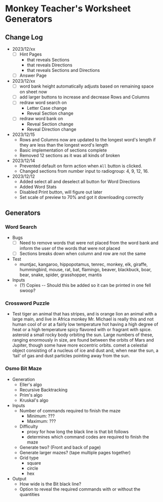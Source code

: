 # Monkey Teacher's Worksheet Generators

## Change Log
- 2023/12/xx
    - [ ] Hint Pages
        - that reveals Sections
        - that reveals Directions
        - that reveals Sections and Directions
    - [ ] Answer Page
- 2023/12/xx
    - [ ] word bank height automatically adjusts based on remaining space on sheet now
    - [ ] add larger buttons to increase and decrease Rows and Columns
    - [ ] redraw word search on
        - Letter Case change
        - Reveal Section change
    - [ ] redraw word bank on
        - Reveal Section change
        - Reveal Direction change
- 2023/12/15
    - Rows and Columns now are updated to the longest word's length if they are less than the longest word's length
    - Basic implementation of sections complete
    - Removed 12 sections as it was all kinds of broken
- 2023/12/14
    - Prevented default on form action when `All` button is clicked.
    - Changed sections from number input to radiogroup: 4, 9, 12, 16. 
- 2023/12/12
    - Added select all and deselect all button for Word Directions
    - Added Word Stats
    - Disabled Print button, will figure out later
    - Set scale of preview to 70% and got it downloading correctly

## Generators

### Word Search
- Bugs
   - [ ] Need to remove words that were not placed from the word bank and inform the user of the words that were not placed
   - [ ] Sections breaks down when column and row are not the same
- Test
    - muntjac, kangaroo, hippopotamus, tenrec, monkey, elk, giraffe, hummingbird, mouse, rat, bat, flamingo, beaver, blackbuck, boar, bear, snake, spider, grasshopper, mantis
- Inputs
    - (?) Copies -- Should this be added so it can be printed in one fell swoop?

### Crossword Puzzle
- Test
tiger an animal that has stripes, and is orange
lion an animal with a large main, and live in Africa
monkey Mr. Michael is really this and not human
cool of or at a fairly low temperature
hot having a high degree of heat or a high temperature
spicy flavored with or fragrant with spice.
asteroid a small rocky body orbiting the sun. Large numbers of these, ranging enormously in size, are found between the orbits of Mars and Jupiter, though some have more eccentric orbits.
comet a celestial object consisting of a nucleus of ice and dust and, when near the sun, a ‘tail’ of gas and dust particles pointing away from the sun.

### Osmo Bit Maze
- Generation
    - Eller's algo
    - Recursive Backtracking
    - Prim's algo
    - Kruskal's algo
- Inputs
    - Number of commands required to finish the maze
        - Minimum: ???
        - Maximum: ???
    - Difficulty 
        - proxy for how long the black line is that bit follows
        - determines which command codes are required to finish the maze
    - Generate two? (Front and back of page)
    - Generate larger mazes? (tape multiple pages together)
    - Grid type
        - square
        - circle
        - hex
- Output
    - How wide is the Bit black line?
    - Option to reveal the required commands with or without the quantities
